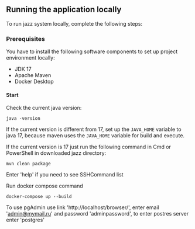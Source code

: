 ## Running the application locally

To run jazz system locally, complete the following steps:

### Prerequisites

You have to install the following software components to set up project environment locally:

* JDK 17
* Apache Maven
* Docker Desktop

#### Start

Check the current java version:

```
java -version
```

If the current version is different from 17, set up the `JAVA_HOME` variable to java 17, because
maven uses the `JAVA_HOME` variable for build and execute.

If the current version is 17 just run the following command in Cmd or PowerShell in downloaded
jazz directory:

```
mvn clean package
```

Enter 'help' if you need to see SSHCommand list

Run docker compose command

```
docker-compose up --build
```

To use pgAdmin use link 'http://localhost/browser/', enter email 'admin@mymail.ru' and 
password 'adminpassword', to enter postres server enter 'postgres'
